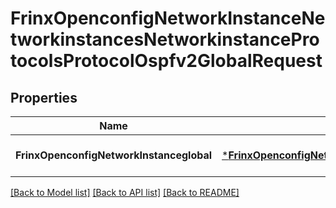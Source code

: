# FrinxOpenconfigNetworkInstanceNetworkinstancesNetworkinstanceProtocolsProtocolOspfv2GlobalRequest

## Properties
Name | Type | Description | Notes
------------ | ------------- | ------------- | -------------
**FrinxOpenconfigNetworkInstanceglobal** | [***FrinxOpenconfigNetworkInstanceNetworkinstancesNetworkinstanceProtocolsProtocolOspfv2Global**](frinx.openconfig.network.instance.networkinstances.networkinstance.protocols.protocol.ospfv2.Global.md) |  | [optional] [default to null]

[[Back to Model list]](../README.md#documentation-for-models) [[Back to API list]](../README.md#documentation-for-api-endpoints) [[Back to README]](../README.md)


